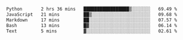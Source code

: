 <!--START_SECTION:waka-->

```txt
Python       2 hrs 36 mins   █████████████████▒░░░░░░░   69.49 %
JavaScript   21 mins         ██▒░░░░░░░░░░░░░░░░░░░░░░   09.68 %
Markdown     17 mins         ██░░░░░░░░░░░░░░░░░░░░░░░   07.57 %
Bash         13 mins         █▓░░░░░░░░░░░░░░░░░░░░░░░   06.14 %
Text         5 mins          ▓░░░░░░░░░░░░░░░░░░░░░░░░   02.61 %
```

<!--END_SECTION:waka--> 
 
